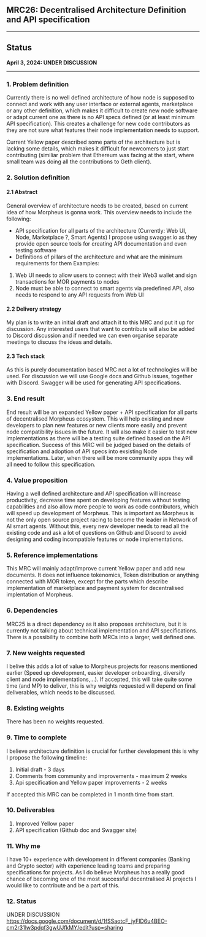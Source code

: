 ## MRC26: Decentralised Architecture Definition and API specification

---

## Status
**April 3, 2024: UNDER DISCUSSION**


---

### 1. Problem definition

Currently there is no well defined architecture of how node is supposed to connect and work with any user interface or external agents, marketplace or any other definition, which makes it difficult to create new node software or adapt current one as there is no API specs defined (or at least minimum API specification). This creates a challenge for new code contributors as they are not sure what features their node implementation needs to support. 

Current Yellow paper described some parts of the architecture but is lacking some details, which makes it difficult for newcomers to just start contributing (similiar problem that Ethereum was facing at the start, where small team was doing all the contributions to Geth client).


### 2. Solution definition
#### 2.1 Abstract

General overview of architecture needs to be created, based on current idea of how Morpheus is gonna work. This overview needs to include the following:
 - API specification for all parts of the architecture (Currently: Web UI, Node, Marketplace ?, Smart Agents)
I propose using swagger.io as they provide open source tools for creating API documentation and even testing software
- Definitions of pillars of the architecture and what are the minimum requirements for them
Examples: 
1. Web UI needs to allow users to connect with their Web3 wallet and sign transactions for MOR payments to nodes
2. Node must be able to connect to smart agents via predefined API, also needs to respond to any API requests from Web UI

#### 2.2 Delivery strategy

My plan is to write an initial draft and attach it to this MRC and put it up for discussion. Any interested users that want to contribute will also be added to Discord discussion and if needed we can even organise separate meetings to discuss the ideas and details.

#### 2.3 Tech stack

As this is purely documentation based MRC not a lot of technologies will be used. For discussion we will use Google docs and Github issues, together with Discord. Swagger will be used for generating API specifications.

### 3. End result

End result will be an expanded Yellow paper + API specification for all parts of decentralised Morpheus ecosystem. This will help existing and new developers to plan new features or new clients more easily and prevent node compatibility issues in the future. It will also make it easier to test new implementations as there will be a testing suite defined based on the API specification.
Success of this MRC will be judged based on the details of specification and adoption of API specs into exsisting Node implementations. Later, when there will be more community apps they will all need to follow this specification.

### 4. Value proposition

Having a well defined architecture and API specification will increase productivity, decrease time spent on developing features without testing capabilities and also allow more people to work as code contributors, which will speed up development of Morpheus. This is important as Morpheus is not the only open source project racing to become the leader in Network of AI smart agents. Without this, every new developer needs to read all the existing code and ask a lot of questions on Github and Discord to avoid designing and coding incompatible features or node implementations.


### 5. Reference implementations

This MRC will mainly adapt/improve current Yellow paper and add new documents. It does not influence tokenomics, Token distribution or anything connected with MOR token, except for the parts which describe implementation of marketplace and payment system for decentralised implentation of Morpheus.

### 6. Dependencies

MRC25 is a direct dependency as it also proposes architecture, but it is currently not talking about technical implementation and API specifications. There is a possibility to combine both MRCs into a larger, well defined one.

### 7. New weights requested

I belive this adds a lot of value to Morpheus projects for reasons mentioned earlier (Speed up development, easier developer onboarding, diversify client and node implementations,...). If accepted, this will take quite some time (and MP) to deliver, this is why weights requested will depend on final deliverables, which needs to be discussed.

### 8. Existing weights

There has been no weights requested.

### 9. Time to complete

I believe architecture definition is crucial for further development this is why I propose the following timeline:
1. Initial draft - 3 days
2. Comments from community and improvements - maximum 2 weeks
3. Api specification and Yellow paper improvements - 2 weeks

If accepted this MRC can be completed in 1 month time from start.

### 10. Deliverables

1. Improved Yellow paper
2. API specification (Github doc and Swagger site)

### 11. Why me

I have 10+ experience with development in different companies (Banking and Crypto sector) with experience leading teams and preparing specifications for projects. As I do believe Morpheus has a really good chance of becoming one of the most successful decentralised AI projects I would like to contribute and be a part of this.

### 12. Status
UNDER DISCUSSION
https://docs.google.com/document/d/1fSSaotcF_jyFID6u4BEO-cm2r31lw3pdqf3gwUJfkMY/edit?usp=sharing

























